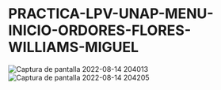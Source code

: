 # PRACTICA-LPV-UNAP-MENU-INICIO-ORDORES-FLORES-WILLIAMS-MIGUEL
![Captura de pantalla 2022-08-14 204013](https://user-images.githubusercontent.com/80177649/184564066-bc535bba-36b0-4862-9403-630935b02997.png)
![Captura de pantalla 2022-08-14 204205](https://user-images.githubusercontent.com/80177649/184564120-b81ddd66-dc21-4719-8ca5-3ebfad3ea663.png)
